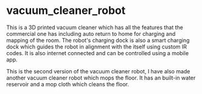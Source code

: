 # vacuum_cleaner_robot
This is a 3D printed vacuum cleaner which has all the features that the commercial one has including auto return to home for charging and mapping of the room. The robot's charging dock is also a smart charging dock which guides the robot in alignment with the itself using custom IR codes. It is also internet connected and can be controlled using a mobile app.

This is the second version of the vacuum cleaner robot, I have also made another vacuum cleaner robot which mops the floor. It has an built-in water reservoir and a mop cloth which cleans the floor.
